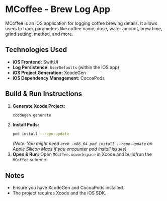 # MCoffee - Brew Log App

MCoffee is an iOS application for logging coffee brewing details. It allows users to track parameters like coffee name, dose, water amount, brew time, grind setting, method, and more.

## Technologies Used

*   **iOS Frontend:** SwiftUI
*   **Log Persistence:** `UserDefaults` (within the iOS app)
*   **iOS Project Generation:** XcodeGen
*   **iOS Dependency Management:** CocoaPods

## Build & Run Instructions

1.  **Generate Xcode Project:**
    ```bash
    xcodegen generate
    ```
2.  **Install Pods:**
    ```bash
    pod install --repo-update
    ```
    *(Note: You might need `arch -x86_64 pod install --repo-update` on Apple Silicon Macs if you encounter pod install issues).*
3.  **Open & Run:** Open `MCoffee.xcworkspace` in Xcode and build/run the `MCoffee` scheme.

## Notes

*   Ensure you have XcodeGen and CocoaPods installed.
*   The project requires Xcode and the iOS SDK.
